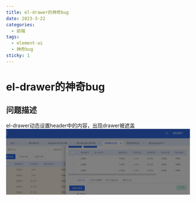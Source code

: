 ```yaml
---
title: el-drawer的神奇bug
date: 2023-3-22
categories:
  - 前端
tags:
  - element-ui
  - 神奇bug
sticky: 1
---
```

# el-drawer的神奇bug

## 问题描述
el-drawer动态设置header中的内容，出现drawer被遮盖
![./imgs/1.png](imgs/1.png)
